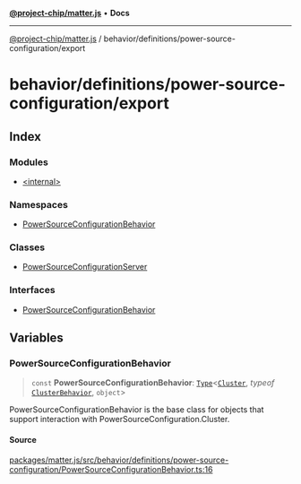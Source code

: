 [**@project-chip/matter.js**](../../../../README.md) • **Docs**

***

[@project-chip/matter.js](../../../../modules.md) / behavior/definitions/power-source-configuration/export

# behavior/definitions/power-source-configuration/export

## Index

### Modules

- [\<internal\>](-internal-/README.md)

### Namespaces

- [PowerSourceConfigurationBehavior](namespaces/PowerSourceConfigurationBehavior/README.md)

### Classes

- [PowerSourceConfigurationServer](classes/PowerSourceConfigurationServer.md)

### Interfaces

- [PowerSourceConfigurationBehavior](interfaces/PowerSourceConfigurationBehavior.md)

## Variables

### PowerSourceConfigurationBehavior

> `const` **PowerSourceConfigurationBehavior**: [`Type`](../../../cluster/export/namespaces/ClusterBehavior/interfaces/Type.md)\<[`Cluster`](../../../../cluster/export/namespaces/PowerSourceConfiguration/interfaces/Cluster.md), *typeof* [`ClusterBehavior`](../../../cluster/export/namespaces/ClusterBehavior/README.md), `object`\>

PowerSourceConfigurationBehavior is the base class for objects that support interaction with PowerSourceConfiguration.Cluster.

#### Source

[packages/matter.js/src/behavior/definitions/power-source-configuration/PowerSourceConfigurationBehavior.ts:16](https://github.com/project-chip/matter.js/blob/7a8cbb56b87d4ccf34bec5a9a95ab40a1711324f/packages/matter.js/src/behavior/definitions/power-source-configuration/PowerSourceConfigurationBehavior.ts#L16)
